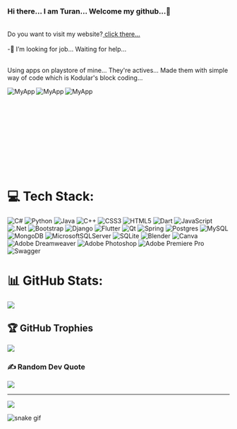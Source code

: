 ### Hi there... I am Turan... Welcome my github...👋
<br>
Do you want to visit my website?<span ><a href="https://tedijital.com" target="_blank"> click there...</a></span> 
<br><br>
-🤔 I’m looking for job... Waiting for help...<br><br>
<!--
**turanedizsacakli/turanedizsacakli** is a ✨ _special_ ✨ repository because its `README.md` (this file) appears on your GitHub profile.

Here are some ideas to get you started:

- 🔭 I’m currently working on ...
- 🌱 I’m currently learning ...
- 👯 I’m looking to collaborate on ...

- 💬 Ask me about ...
- 📫 How to reach me: ...
- 😄 Pronouns: ...
- ⚡ Fun fact: ...
-->
## 🌐 Socials:
[![Discord](https://img.shields.io/badge/Discord-%237289DA.svg?logo=discord&logoColor=white)](https://discord.gg/yaz...) [![Instagram](https://img.shields.io/badge/Instagram-%23E4405F.svg?logo=Instagram&logoColor=white)](https://instagram.com/https://www.instagram.com/turanedizsacakli/) [![LinkedIn](https://img.shields.io/badge/LinkedIn-%230077B5.svg?logo=linkedin&logoColor=white)](https://linkedin.com/in/https://linkedin.com/in/turanedizsacakli) [![Medium](https://img.shields.io/badge/Medium-12100E?logo=medium&logoColor=white)](https://medium.com/@https://medium.com/@siyahtes) [![Twitter](https://img.shields.io/badge/Twitter-%231DA1F2.svg?logo=Twitter&logoColor=white)](https://twitter.com/yaz...) [![YouTube](https://img.shields.io/badge/YouTube-%23FF0000.svg?logo=YouTube&logoColor=white)](https://youtube.com/@yaz...) 
<!--
<div align="center">
<a href="https://www.instagram.com/turanedizsacakli/"><img align="center" src="https://img.shields.io/badge/Instagram-E4405F?style=for-the-badge&logo=instagram&logoColor=white" alt="Instagram Badge"></a>
<a href="https://www.linkedin.com/in/turanedizsacakli/"><img width="120px" align="center" src="https://img.shields.io/badge/LinkedIn-blue?style=for-the-badge&logo=linkedin&logoColor=white" alt="LinkedIn Badge"></a> 
<a href="https://www.sololearn.com/profile/21129144"><img align="center" src="https://img.shields.io/badge/-Sololearn-3a464b?style=for-the-badge&logo=Sololearn&logoColor=white" alt="Sololearn Badge"></a>
<br><br>
</div>
-->
<p>Using apps on playstore of mine... They're actives... Made them with simple way of code which is Kodular's block coding...</p>

<!--myapps-->
<div align="center">
<a href="https://play.google.com/store/apps/details?id=io.kodular.turanedizsacakli.Anayasa_Hukuku_DY"><img align="left" src="https://play-lh.googleusercontent.com/5_9GG_LPtEMzv0P4HmH3eAuhtSmzXIisftHRrS1WrZs6G6u93wZPpdNNhLNdgiR8sJY=w240-h480-rw" alt="MyApp"></a>
<a href="https://play.google.com/store/apps/details?id=io.kodular.turanedizsacakli.Uzmanlik_Sinavlari_Denemeler"><img align="left" src="https://play-lh.googleusercontent.com/of2ILi_z4UKwV1Qw0r9zSE0J6l2zO_PaHxNVOW5eRKb80cPHdjC2UF9RiJK2yF6rqfc=w240-h480-rw" alt="MyApp"></a>
<a href="https://play.google.com/store/apps/details?id=io.kodular.turanedizsacakli.Hakimlik_Ders_Notlari_IyukSureler_v1"><img align="left" src="https://play-lh.googleusercontent.com/LxD7PiActfGljCC0UvQw_a0B46lCToKgBuGsN6V092-LwM5FkZD1AKuUEKhQ3raIGlQ=w240-h480-rw" alt="MyApp"></a></div> <br><br><br><br><br><br><br><br><br><br><br>


# 💻 Tech Stack:
![C#](https://img.shields.io/badge/c%23-%23239120.svg?style=for-the-badge&logo=c-sharp&logoColor=white) ![Python](https://img.shields.io/badge/python-3670A0?style=for-the-badge&logo=python&logoColor=ffdd54) ![Java](https://img.shields.io/badge/java-%23ED8B00.svg?style=for-the-badge&logo=java&logoColor=white) ![C++](https://img.shields.io/badge/c++-%2300599C.svg?style=for-the-badge&logo=c%2B%2B&logoColor=white) ![CSS3](https://img.shields.io/badge/css3-%231572B6.svg?style=for-the-badge&logo=css3&logoColor=white) ![HTML5](https://img.shields.io/badge/html5-%23E34F26.svg?style=for-the-badge&logo=html5&logoColor=white) ![Dart](https://img.shields.io/badge/dart-%230175C2.svg?style=for-the-badge&logo=dart&logoColor=white) ![JavaScript](https://img.shields.io/badge/javascript-%23323330.svg?style=for-the-badge&logo=javascript&logoColor=%23F7DF1E) ![.Net](https://img.shields.io/badge/.NET-5C2D91?style=for-the-badge&logo=.net&logoColor=white) ![Bootstrap](https://img.shields.io/badge/bootstrap-%23563D7C.svg?style=for-the-badge&logo=bootstrap&logoColor=white) ![Django](https://img.shields.io/badge/django-%23092E20.svg?style=for-the-badge&logo=django&logoColor=white) ![Flutter](https://img.shields.io/badge/Flutter-%2302569B.svg?style=for-the-badge&logo=Flutter&logoColor=white) ![Qt](https://img.shields.io/badge/Qt-%23217346.svg?style=for-the-badge&logo=Qt&logoColor=white) ![Spring](https://img.shields.io/badge/spring-%236DB33F.svg?style=for-the-badge&logo=spring&logoColor=white) ![Postgres](https://img.shields.io/badge/postgres-%23316192.svg?style=for-the-badge&logo=postgresql&logoColor=white) ![MySQL](https://img.shields.io/badge/mysql-%2300f.svg?style=for-the-badge&logo=mysql&logoColor=white) ![MongoDB](https://img.shields.io/badge/MongoDB-%234ea94b.svg?style=for-the-badge&logo=mongodb&logoColor=white) ![MicrosoftSQLServer](https://img.shields.io/badge/Microsoft%20SQL%20Sever-CC2927?style=for-the-badge&logo=microsoft%20sql%20server&logoColor=white) ![SQLite](https://img.shields.io/badge/sqlite-%2307405e.svg?style=for-the-badge&logo=sqlite&logoColor=white) ![Blender](https://img.shields.io/badge/blender-%23F5792A.svg?style=for-the-badge&logo=blender&logoColor=white) ![Canva](https://img.shields.io/badge/Canva-%2300C4CC.svg?style=for-the-badge&logo=Canva&logoColor=white) ![Adobe Dreamweaver](https://img.shields.io/badge/Adobe%20Dreamweaver-FF61F6.svg?style=for-the-badge&logo=Adobe%20Dreamweaver&logoColor=white) ![Adobe Photoshop](https://img.shields.io/badge/adobephotoshop-%2331A8FF.svg?style=for-the-badge&logo=adobephotoshop&logoColor=white) ![Adobe Premiere Pro](https://img.shields.io/badge/Adobe%20Premiere%20Pro-9999FF.svg?style=for-the-badge&logo=Adobe%20Premiere%20Pro&logoColor=white) ![Swagger](https://img.shields.io/badge/-Swagger-%23Clojure?style=for-the-badge&logo=swagger&logoColor=white)

# 📊 GitHub Stats:
<!--![](https://github-readme-stats.vercel.app/api?username=turanedizsacakli&theme=vue-dark&hide_border=false&include_all_commits=false&count_private=false)<br/>-->
![](https://github-readme-streak-stats.herokuapp.com/?user=turanedizsacakli&theme=vue-dark&hide_border=false)<br/>
<!--![](https://github-readme-stats.vercel.app/api/top-langs/?username=turanedizsacakli&theme=vue-dark&hide_border=false&include_all_commits=false&count_private=false&layout=compact)-->

## 🏆 GitHub Trophies
![](https://github-profile-trophy.vercel.app/?username=turanedizsacakli&theme=matrix&no-frame=false&no-bg=true&margin-w=4)

<!--## 🐦 Latest Tweet
[![](https://gtce.itsvg.in/api?username=yaz...)](https://github.com/VishwaGauravIn/github-twitter-card-embed)-->

### ✍️ Random Dev Quote
![](https://quotes-github-readme.vercel.app/api?type=horizontal&theme=gruvbox)

<!-- ### 😂 Random Dev Meme
<img src="https://random-memer.herokuapp.com/" width="512px"/>
-->
---
[![](https://visitcount.itsvg.in/api?id=turanedizsacakli&icon=0&color=3)](https://visitcount.itsvg.in)

<!-- Proudly created with GPRM ( https://gprm.itsvg.in ) -->


<!-- platane/snk works, it just puts it on a new branch -->
![snake gif](https://github.com/turanedizsacakli/turanedizsacakli/blob/output/github-contribution-grid-snake.svg)
